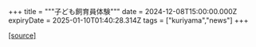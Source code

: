 +++
title = """子ども飼育員体験"""
date = 2024-12-08T15:00:00.000Z
expiryDate = 2025-01-10T01:40:28.314Z
tags = ["kuriyama","news"]
+++


[[source]](https://www.town.kuriyama.hokkaido.jp/site/shizen/29691.html)
